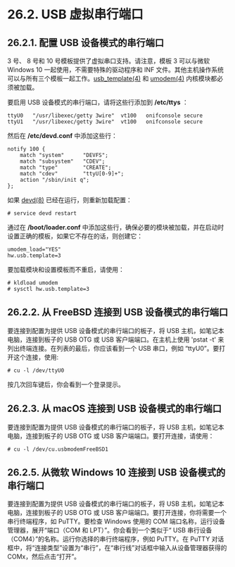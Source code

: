 # 26.2. USB 虚拟串行端口

## 26.2.1. 配置 USB 设备模式的串行端口

 3 号、 8 号和 10 号模板提供了虚拟串口支持。请注意，模板 3 可以与微软 Windows 10 一起使用，不需要特殊的驱动程序和 INF 文件。其他主机操作系统可以与所有三个模板一起工作。[usb_template(4)](https://www.freebsd.org/cgi/man.cgi?query=usb_template&sektion=4&format=html) 和 [umodem(4)](https://www.freebsd.org/cgi/man.cgi?query=umodem&sektion=4&format=html) 内核模块都必须被加载。

要启用 USB 设备模式的串行端口，请将这些行添加到 **/etc/ttys** ：

```
ttyU0	"/usr/libexec/getty 3wire"	vt100	onifconsole secure
ttyU1	"/usr/libexec/getty 3wire"	vt100	onifconsole secure
```

然后在 **/etc/devd.conf** 中添加这些行：

```
notify 100 {
	match "system"		"DEVFS";
	match "subsystem"	"CDEV";
	match "type"		"CREATE";
	match "cdev"		"ttyU[0-9]+";
	action "/sbin/init q";
};
```

如果 [devd(8)](https://www.freebsd.org/cgi/man.cgi?query=devd&sektion=8&format=html) 已经在运行，则重新加载配置：

```
# service devd restart
```

通过在 **/boot/loader.conf** 中添加这些行，确保必要的模块被加载，并在启动时设置正确的模板，如果它不存在的话，则创建它：

```
umodem_load="YES"
hw.usb.template=3
```

要加载模块和设置模板而不重启，请使用：

```
# kldload umodem
# sysctl hw.usb.template=3
```
## 26.2.2. 从 FreeBSD 连接到 USB 设备模式的串行端口

要连接到配置为提供 USB 设备模式的串行端口的板子，将 USB 主机，如笔记本电脑，连接到板子的 USB OTG 或 USB 客户端端口。在主机上使用 'pstat -t' 来列出终端连接。在列表的最后，你应该看到一个 USB 串口，例如 “ttyU0”。要打开这个连接，使用:

```
# cu -l /dev/ttyU0
```
按几次回车键后，你会看到一个登录提示。

## 26.2.3. 从 macOS 连接到 USB 设备模式的串行端口

要连接到配置为提供 USB 设备模式的串行端口的板子，将 USB 主机，如笔记本电脑，连接到板子的 USB OTG 或 USB 客户端端口。要打开连接，请使用：

```
# cu -l /dev/cu.usbmodemFreeBSD1
```

## 26.2.5. 从微软 Windows 10 连接到 USB 设备模式的串行端口

要连接到配置为提供 USB 设备模式的串行端口的板子，将 USB 主机，如笔记本电脑，连接到板子的 USB OTG 或 USB 客户端端口。要打开连接，你将需要一个串行终端程序，如 PuTTY。要检查 Windows 使用的 COM 端口名称，运行设备管理器，展开“端口（COM 和 LPT）”。你会看到一个类似于“ USB 串行设备（COM4）”的名称。运行你选择的串行终端程序，例如 PuTTY。在 PuTTY 对话框中，将“连接类型”设置为“串行”，在“串行线”对话框中输入从设备管理器获得的 COMx，然后点击“打开”。
